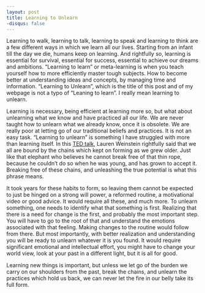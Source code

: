 ```yaml
---
layout: post
title: Learning to Unlearn
-disqus: false
---
```


Learning to walk, learning to talk, learning to speak and learning to think are a few different ways in which we learn all our lives. Starting from an infant till the day we die, humans keep on learning. And rightfully so, learning is essential for survival, essential for success, essential to achieve our dreams and ambitions. <!--more-->
“Learning to learn” or meta-learning is when you teach yourself how to more efficiently master tough subjects. How to become better at understanding ideas and concepts, by managing time and information. “Learning to Unlearn”, which is the title of this post and of my webpage is not a typo of “Leaning to learn”. I really mean learning to unlearn. 

Learning is necessary, being efficient at learning more so, but what about unlearning what we know and have practiced all our life. We are never taught how to unlearn what we already know, once it is obsolete. We are really poor at letting go of our traditional beliefs and practices. It is not an easy task. “Learning to unlearn” is something I have struggled with more than learning itself. In this [TED talk](https://www.youtube.com/watch?v=Xdhmgp4IUL0), Lauren Weinstein rightfully said that we all are bound by the chains which kept on forming as we grew older. Just like that elephant who believes he cannot break free of that thin rope, because he couldn’t do so when he was young, and has grown to accept it. Breaking free of these chains, and unleashing the true potential is what this phrase means. 

It took years for these habits to form, so leaving them cannot be expected to just be hinged on a strong will power, a reformed routine, a motivational video or good advice. It would require all these, and much more. To unlearn something, one needs to identify what that something is first. Realizing that there is a need for change is the first, and probably the most important step.  You will have to go to the root of that and understand the emotions associated with that feeling. Making changes to the routine would follow from there. But most importantly, with better realization and understanding you will be ready to unlearn whatever it is you found. It would require significant emotional and intellectual effort, you might have to change your world view, look at your past in a different light, but it is all for good. 

Learning new things is important, but unless we let go of the burden we carry on our shoulders from the past, break the chains, and unlearn the practices which hold us back, we can never let the fire in our belly take its full form.  
